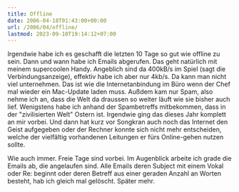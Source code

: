 ```yaml
---
title: Offline
date: 2006-04-18T01:43:00+00:00
url: /2006/04/offline/
lastmod: 2023-09-10T19:14:12+07:00
---
```

Irgendwie habe ich es geschafft die letzten 10 Tage so gut wie offline zu sein. Dann und wann habe ich Emails abgerufen. Das geht natürlich mit meinem supercoolen Handy. Angeblich sind da 400kB/s im Spiel (sagt die Verbindungsanzeige), effektiv habe ich aber nur 4kb/s. Da kann man nicht viel unternehmen. Das ist wie die Internetanbindung im Büro wenn der Chef mal wieder ein Mac-Update laden muss. Außdem kam nur Spam, also nehme ich an, dass die Welt da draussen so weiter läuft wie sie bisher auch lief. Wenigstens habe ich anhand der Spambetreffs mitbekommen, dass in der "zivilisierten Welt" Ostern ist. Irgendwie ging das dieses Jahr komplett an mir vorbei. Und dann hat kurz vor Songkran auch noch das Internet den Geist aufgegeben oder der Rechner konnte sich nicht mehr entscheiden, welche der vielfältig vorhandenen Leitungen er fürs Online-gehen nutzen sollte.

Wie auch immer. Freie Tage sind vorbei. Im Augenblick arbeite ich grade die Emails ab, die angelaufen sind. Alle Emails deren Subject mit einem Vokal oder Re: beginnt oder deren Betreff aus einer geraden Anzahl an Worten besteht, hab ich gleich mal gelöscht. Später mehr.
